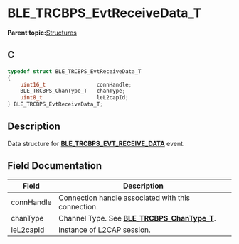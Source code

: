 # BLE\_TRCBPS\_EvtReceiveData\_T

**Parent topic:**[Structures](GUID-C64524AB-A096-439F-822F-589F1DD85ED8.md)

## C

```c
typedef struct BLE_TRCBPS_EvtReceiveData_T
{
    uint16_t                connHandle;
    BLE_TRCBPS_ChanType_T   chanType;
    uint8_t                 leL2capId;
} BLE_TRCBPS_EvtReceiveData_T;
```

## Description

Data structure for **[BLE\_TRCBPS\_EVT\_RECEIVE\_DATA](GUID-2462B148-1BB3-4F4B-AF61-4DD6276E83F6.md)** event.

## Field Documentation

|Field|Description|
|-----|-----------|
|connHandle|Connection handle associated with this connection.|
|chanType|Channel Type. See **[BLE\_TRCBPS\_ChanType\_T](GUID-50C9DF79-9ADF-485B-A49F-648B8CBC1E44.md)**.|
|leL2capId|Instance of L2CAP session.|

